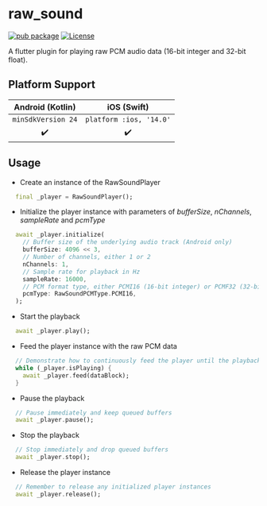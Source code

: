 # raw_sound
[![pub package](https://img.shields.io/badge/pub-0.2.0--nullsafety.0-yellowgreen)](https://pub.dev/packages/raw_sound)
[![License](https://img.shields.io/badge/License-Apache%202.0-yellowgreen.svg)](https://opensource.org/licenses/Apache-2.0)

A flutter plugin for playing raw PCM audio data (16-bit integer and 32-bit float).

## Platform Support

| __Android__ (Kotlin) | __iOS__ (Swift) |
|:-------:|:---:|
| ```minSdkVersion 24``` | ```platform :ios, '14.0'``` |
|    ✔️    |  ✔️  |

## Usage

- Create an instance of the RawSoundPlayer
```dart
  final _player = RawSoundPlayer();
```
- Initialize the player instance with parameters of _bufferSize_, _nChannels_, _sampleRate_ and _pcmType_
```dart
  await _player.initialize(
    // Buffer size of the underlying audio track (Android only)
    bufferSize: 4096 << 3,
    // Number of channels, either 1 or 2
    nChannels: 1,
    // Sample rate for playback in Hz
    sampleRate: 16000,
    // PCM format type, either PCMI16 (16-bit integer) or PCMF32 (32-bit float)
    pcmType: RawSoundPCMType.PCMI16,
  );
```
- Start the playback
```dart
  await _player.play();
```
- Feed the player instance with the raw PCM data
```dart
  // Demonstrate how to continuously feed the player until the playback is paused/stopped
  while (_player.isPlaying) {
    await _player.feed(dataBlock);
  }
```
- Pause the playback
```dart
  // Pause immediately and keep queued buffers
  await _player.pause();
```
- Stop the playback
```dart
  // Stop immediately and drop queued buffers
  await _player.stop();
```
- Release the player instance
```dart
  // Remember to release any initialized player instances
  await _player.release();
```
